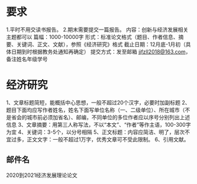 # 要求

1.平时不用交读书报告。
2.期末需要提交一篇报告。
内容：创新与经济发展相关主题都可以
篇幅：1000-10000字
形式：标准论文格式（题目、作者信息、摘要、关键词、正文、文献），参照《经济研究》格式
截止日期：12月底-1月初（具体日期到时根据教务处通知再确定）
提交方式：发至邮箱 jjfzll2018@163.com，备注姓名年级学号

# 经济研究

1、文章标题简短，能概括中心思想，一般不超过20个汉字，必要时加副标题
2、题目下面均应写作者姓名，姓名下面写单位名称（一、二级单位）、所在城市（不是省会的城市前必须加省名）、邮编，不同单位的多位作者应以序号分别列出上述信息
3、文章摘要：用第三人称写法，不以“本文”、“作者”等作主语，100-300字为宜
4、关键词：3-5个，以分号相隔
5、正文标题：内容应简洁、明了，层次不宜过多，正文文字：一般不超过1万字，优秀文章可不受此限制。
6、引用文献。

## 邮件名

2020到2021经济发展理论论文
